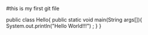 #this is my first git file

public class Hello{
	public static void main(String args[]){
		System.out.println("Hello World!!!") ;
	}
}
